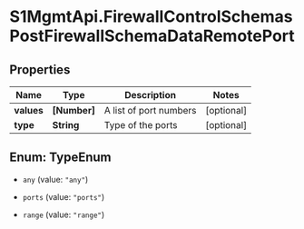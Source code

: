 # S1MgmtApi.FirewallControlSchemasPostFirewallSchemaDataRemotePort

## Properties
Name | Type | Description | Notes
------------ | ------------- | ------------- | -------------
**values** | **[Number]** | A list of port numbers | [optional] 
**type** | **String** | Type of the ports | [optional] 


<a name="TypeEnum"></a>
## Enum: TypeEnum


* `any` (value: `"any"`)

* `ports` (value: `"ports"`)

* `range` (value: `"range"`)




